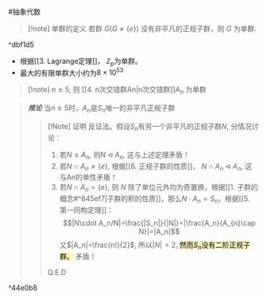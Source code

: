 #抽象代数 

>[!note] 单群的定义
> 若群 $G(G\neq \{e\})$ 没有非平凡的正规子群，则 $G$ 为单群.

^dbf1d5

* 根据[[3. Lagrange定理]]， $\mathbb{Z}_p$为单群。
 * 最大的有限单群大小约为$8\times 10^{53}$

>[!note] $n\ge 5$, 则 [[4. n次交错群An|n次交错群]]$A_n$ 为单群

> ***推论*** 当$n \ge 5$时，$A_n$是$S_n$唯一的非平凡正规子群
> >[!Note] 证明
> >反证法。假设$S_n$有另一个非平凡的正规子群$N$, 分情况讨论：
> >1. 若$N\leqslant A_n$, 则$N \lhd A_n$, 这与上述定理矛盾！
> >2. 若$N\cap A_{n}\neq \{ e\}$, 根据[[6. 正规子群的性质]]， $N\cap A_{n}\lhd A_n$, 这与An的单性矛盾！
> >3. 若$N\cap A_{n}= \{ e\}$, 则 $N$ 除了单位元外均为奇置换，根据[[1. 子群的概念#^845ef7|子群的积的性质]]，那么$N\cdot A_n=S_n$，根据[[5. 第一同构定理]]：
> >$$|N\cdot A_n/N|=\frac{|S_n|}{|N|}=|\frac{A_n}{A_{n}\cap N}|=|A_n|$$又$|A_n|=\frac{n!}{2}$, 所以$|N|=2$, <mark style="background: #FFF3A3A6;">然而$S_n$没有二阶正规子群。</mark> 矛盾！
> ><aside>Q.E.D </aside>
> >

^44e0b8
